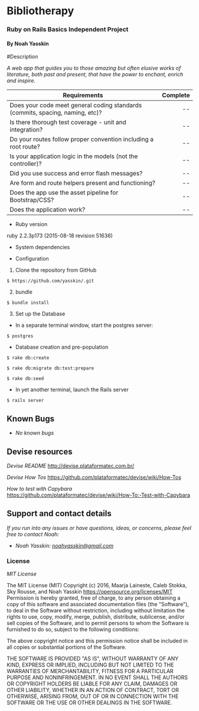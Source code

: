 # Bibliotherapy

### Ruby on Rails Basics Independent Project

#### By Noah Yasskin

#Description

_A web app that guides you to those amazing but often elusive works of literature, both past and present, that have the power to enchant, enrich and inspire._


| Requirements  | Complete  |
| ------------- | ----:|
| Does your code meet general coding standards (commits, spacing, naming, etc)? | -- |
| Is there thorough test coverage - unit and integration? | -- |
| Do your routes follow proper convention including a root route? | -- |
| Is your application logic in the models (not the controller)? | -- |
| Did you use success and error flash messages? | -- |
| Are form and route helpers present and functioning? | -- |
| Does the app use the asset pipeline for Bootstrap/CSS? | -- |
| Does the application work? | -- |

* Ruby version

ruby 2.2.3p173 (2015-08-18 revision 51636)

* System dependencies

* Configuration

1. Clone the repository from GitHub
```
$ https://github.com/yasskin/.git
```
2. bundle
```
$ bundle install
```
3. Set up the Database
* In a separate terminal window, start the postgres server:
```
$ postgres
```
* Database creation and pre-population
```
$ rake db:create
```
```
$ rake db:migrate db:test:prepare
```
```
$ rake db:seed
```
* In yet another terminal, launch the Rails server
```
$ rails server
```

## Known Bugs

* _No known bugs_

## Devise resources

_Devise README_
http://devise.plataformatec.com.br/

_Devise How Tos_
https://github.com/plataformatec/devise/wiki/How-Tos

_How to test with Capybara_
https://github.com/plataformatec/devise/wiki/How-To:-Test-with-Capybara

## Support and contact details

_If you run into any issues or have questions, ideas, or concerns, please feel free to contact Noah:_

* _Noah Yasskin: <a href="mailto:noahyasskin@gmail.com">noahyasskin@gmail.com</a>_

### License

*MIT License*

The MIT License (MIT)
Copyright (c) 2016, Maarja Laineste, Caleb Stokka, Sky Rousse, and Noah Yasskin
https://opensource.org/licenses/MIT
Permission is hereby granted, free of charge, to any person obtaining a copy of this software and associated documentation files (the "Software"), to deal in the Software without restriction, including without limitation the rights to use, copy, modify, merge, publish, distribute, sublicense, and/or sell copies of the Software, and to permit persons to whom the Software is furnished to do so, subject to the following conditions:

The above copyright notice and this permission notice shall be included in all copies or substantial portions of the Software.

THE SOFTWARE IS PROVIDED "AS IS", WITHOUT WARRANTY OF ANY KIND, EXPRESS OR IMPLIED, INCLUDING BUT NOT LIMITED TO THE WARRANTIES OF MERCHANTABILITY, FITNESS FOR A PARTICULAR PURPOSE AND NONINFRINGEMENT. IN NO EVENT SHALL THE AUTHORS OR COPYRIGHT HOLDERS BE LIABLE FOR ANY CLAIM, DAMAGES OR OTHER LIABILITY, WHETHER IN AN ACTION OF CONTRACT, TORT OR OTHERWISE, ARISING FROM, OUT OF OR IN CONNECTION WITH THE SOFTWARE OR THE USE OR OTHER DEALINGS IN THE SOFTWARE.

#
